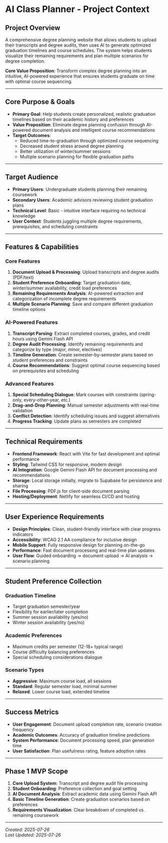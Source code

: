 # AI Class Planner - Project Context

## Project Overview
A comprehensive degree planning website that allows students to upload their transcripts and degree audits, then uses AI to generate optimized graduation timelines and course schedules. The system helps students visualize their remaining requirements and plan multiple scenarios for degree completion.

**Core Value Proposition**: Transform complex degree planning into an intuitive, AI-powered experience that ensures students graduate on time with optimal course sequencing.

---

## Core Purpose & Goals

* **Primary Goal**: Help students create personalized, realistic graduation timelines based on their academic history and preferences
* **Value Proposition**: Eliminate degree planning confusion through AI-powered document analysis and intelligent course recommendations
* **Target Outcomes**: 
  - Reduced time-to-graduation through optimized course sequencing
  - Decreased student stress around degree planning
  - Better utilization of winter/summer sessions
  - Multiple scenario planning for flexible graduation paths

---

## Target Audience

* **Primary Users**: Undergraduate students planning their remaining coursework
* **Secondary Users**: Academic advisors reviewing student graduation plans
* **Technical Level**: Basic - intuitive interface requiring no technical knowledge
* **User Context**: Students juggling multiple degree requirements, prerequisites, and scheduling constraints

---

## Features & Capabilities

### Core Features
1. **Document Upload & Processing**: Upload transcripts and degree audits (PDF/text)
2. **Student Preference Onboarding**: Target graduation date, winter/summer availability, credit load preferences
3. **Remaining Requirements Analysis**: AI-powered extraction and categorization of incomplete degree requirements
4. **Multiple Scenario Planning**: Save and compare different graduation timeline options

### AI-Powered Features
1. **Transcript Parsing**: Extract completed courses, grades, and credit hours using Gemini Flash API
2. **Degree Audit Processing**: Identify remaining requirements and categorize by type (major, minor, electives)
3. **Timeline Generation**: Create semester-by-semester plans based on student preferences and constraints
4. **Course Recommendations**: Suggest optimal course sequencing based on prerequisites and scheduling

### Advanced Features
1. **Special Scheduling Dialogue**: Mark courses with constraints (spring-only, every-other-year, etc.)
2. **Drag-and-Drop Planning**: Manual semester adjustments with real-time validation
3. **Conflict Detection**: Identify scheduling issues and suggest alternatives
4. **Progress Tracking**: Update plans as semesters are completed

---

## Technical Requirements

* **Frontend Framework**: React with Vite for fast development and optimal performance
* **Styling**: Tailwind CSS for responsive, modern design
* **AI Integration**: Google Gemini Flash API for document processing and recommendations
* **Storage**: Local storage initially, migrate to Supabase for persistence and sharing
* **File Processing**: PDF.js for client-side document parsing
* **Hosting/Deployment**: Netlify for seamless CI/CD and hosting

---

## User Experience Requirements

* **Design Principles**: Clean, student-friendly interface with clear progress indicators
* **Accessibility**: WCAG 2.1 AA compliance for inclusive design
* **Mobile Support**: Fully responsive design for planning on-the-go
* **Performance**: Fast document processing and real-time plan updates
* **User Flow**: Guided onboarding → document upload → AI analysis → scenario planning

---

## Student Preference Collection

### Graduation Timeline
- Target graduation semester/year
- Flexibility for earlier/later completion
- Summer session availability (yes/no)
- Winter session availability (yes/no)

### Academic Preferences
- Maximum credits per semester (12-18+ typical range)
- Course difficulty balancing preferences
- Special scheduling considerations dialogue

### Scenario Types
- **Aggressive**: Maximum course load, all sessions
- **Standard**: Regular semester load, minimal summer
- **Relaxed**: Lower course load, extended timeline

---

## Success Metrics

* **User Engagement**: Document upload completion rate, scenario creation frequency
* **Academic Outcomes**: Accuracy of graduation timeline predictions
* **System Performance**: Document processing speed, plan generation time
* **User Satisfaction**: Plan usefulness rating, feature adoption rates

---

## Phase 1 MVP Scope

1. **Core Upload System**: Transcript and degree audit file processing
2. **Student Onboarding**: Preference collection and goal setting
3. **AI Document Analysis**: Extract academic data using Gemini Flash API
4. **Basic Timeline Generation**: Create graduation scenarios based on preferences
5. **Requirements Visualization**: Clear breakdown of completed vs. remaining coursework

---

*Created: 2025-07-26*  
*Last Updated: 2025-07-26*